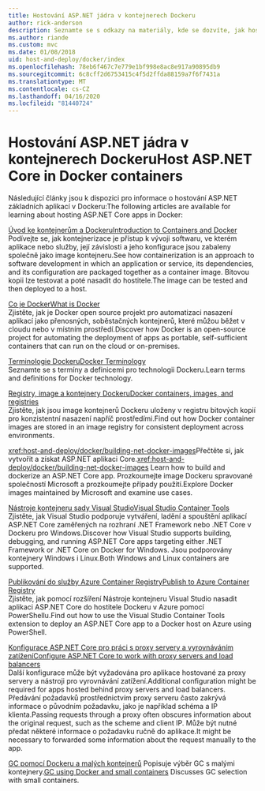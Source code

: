 ```yaml
---
title: Hostování ASP.NET jádra v kontejnerech Dockeru
author: rick-anderson
description: Seznamte se s odkazy na materiály, kde se dozvíte, jak hostovat aplikace ASP.NET Core v kontejnerech Dockeru.
ms.author: riande
ms.custom: mvc
ms.date: 01/08/2018
uid: host-and-deploy/docker/index
ms.openlocfilehash: 78eb6f467c7e779e1bf998e8ac8e917a90895db9
ms.sourcegitcommit: 6c8cff2d6753415c4f5d2ffda88159a7f6f7431a
ms.translationtype: MT
ms.contentlocale: cs-CZ
ms.lasthandoff: 04/16/2020
ms.locfileid: "81440724"
---
```

# <a name="host-aspnet-core-in-docker-containers"></a><span data-ttu-id="bd8ca-103">Hostování ASP.NET jádra v kontejnerech Dockeru</span><span class="sxs-lookup"><span data-stu-id="bd8ca-103">Host ASP.NET Core in Docker containers</span></span>

<span data-ttu-id="bd8ca-104">Následující články jsou k dispozici pro informace o hostování ASP.NET základních aplikací v Dockeru:</span><span class="sxs-lookup"><span data-stu-id="bd8ca-104">The following articles are available for learning about hosting ASP.NET Core apps in Docker:</span></span>

[<span data-ttu-id="bd8ca-105">Úvod ke kontejnerům a Dockeru</span><span class="sxs-lookup"><span data-stu-id="bd8ca-105">Introduction to Containers and Docker</span></span>](/dotnet/standard/microservices-architecture/container-docker-introduction/index)  
<span data-ttu-id="bd8ca-106">Podívejte se, jak kontejnerizace je přístup k vývoji softwaru, ve kterém aplikace nebo služby, její závislosti a jeho konfigurace jsou zabaleny společně jako image kontejneru.</span><span class="sxs-lookup"><span data-stu-id="bd8ca-106">See how containerization is an approach to software development in which an application or service, its dependencies, and its configuration are packaged together as a container image.</span></span> <span data-ttu-id="bd8ca-107">Bitovou kopii lze testovat a poté nasadit do hostitele.</span><span class="sxs-lookup"><span data-stu-id="bd8ca-107">The image can be tested and then deployed to a host.</span></span>

[<span data-ttu-id="bd8ca-108">Co je Docker</span><span class="sxs-lookup"><span data-stu-id="bd8ca-108">What is Docker</span></span>](/dotnet/standard/microservices-architecture/container-docker-introduction/docker-defined)  
<span data-ttu-id="bd8ca-109">Zjistěte, jak je Docker open source projekt pro automatizaci nasazení aplikací jako přenosných, soběstačných kontejnerů, které můžou běžet v cloudu nebo v místním prostředí.</span><span class="sxs-lookup"><span data-stu-id="bd8ca-109">Discover how Docker is an open-source project for automating the deployment of apps as portable, self-sufficient containers that can run on the cloud or on-premises.</span></span>

[<span data-ttu-id="bd8ca-110">Terminologie Dockeru</span><span class="sxs-lookup"><span data-stu-id="bd8ca-110">Docker Terminology</span></span>](/dotnet/standard/microservices-architecture/container-docker-introduction/docker-terminology)  
<span data-ttu-id="bd8ca-111">Seznamte se s termíny a definicemi pro technologii Dockeru.</span><span class="sxs-lookup"><span data-stu-id="bd8ca-111">Learn terms and definitions for Docker technology.</span></span>

[<span data-ttu-id="bd8ca-112">Registry, image a kontejnery Dockeru</span><span class="sxs-lookup"><span data-stu-id="bd8ca-112">Docker containers, images, and registries</span></span>](/dotnet/standard/microservices-architecture/container-docker-introduction/docker-containers-images-registries)  
<span data-ttu-id="bd8ca-113">Zjistěte, jak jsou image kontejnerů Dockeru uloženy v registru bitových kopií pro konzistentní nasazení napříč prostředími.</span><span class="sxs-lookup"><span data-stu-id="bd8ca-113">Find out how Docker container images are stored in an image registry for consistent deployment across environments.</span></span>

<span data-ttu-id="bd8ca-114"><xref:host-and-deploy/docker/building-net-docker-images>Přečtěte si, jak vytvořit a získat ASP.NET aplikaci Core.</span><span class="sxs-lookup"><span data-stu-id="bd8ca-114"><xref:host-and-deploy/docker/building-net-docker-images> Learn how to build and dockerize an ASP.NET Core app.</span></span> <span data-ttu-id="bd8ca-115">Prozkoumejte image Dockeru spravované společností Microsoft a prozkoumejte případy použití.</span><span class="sxs-lookup"><span data-stu-id="bd8ca-115">Explore Docker images maintained by Microsoft and examine use cases.</span></span>

[<span data-ttu-id="bd8ca-116">Nástroje kontejneru sady Visual Studio</span><span class="sxs-lookup"><span data-stu-id="bd8ca-116">Visual Studio Container Tools</span></span>](xref:host-and-deploy/docker/visual-studio-tools-for-docker)  
<span data-ttu-id="bd8ca-117">Zjistěte, jak Visual Studio podporuje vytváření, ladění a spouštění aplikací ASP.NET Core zaměřených na rozhraní .NET Framework nebo .NET Core v Dockeru pro Windows.</span><span class="sxs-lookup"><span data-stu-id="bd8ca-117">Discover how Visual Studio supports building, debugging, and running ASP.NET Core apps targeting either .NET Framework or .NET Core on Docker for Windows.</span></span> <span data-ttu-id="bd8ca-118">Jsou podporovány kontejnery Windows i Linux.</span><span class="sxs-lookup"><span data-stu-id="bd8ca-118">Both Windows and Linux containers are supported.</span></span>

[<span data-ttu-id="bd8ca-119">Publikování do služby Azure Container Registry</span><span class="sxs-lookup"><span data-stu-id="bd8ca-119">Publish to Azure Container Registry</span></span>](/azure/vs-azure-tools-docker-hosting-web-apps-in-docker)  
<span data-ttu-id="bd8ca-120">Zjistěte, jak pomocí rozšíření Nástroje kontejneru Visual Studio nasadit aplikaci ASP.NET Core do hostitele Dockeru v Azure pomocí PowerShellu.</span><span class="sxs-lookup"><span data-stu-id="bd8ca-120">Find out how to use the Visual Studio Container Tools extension to deploy an ASP.NET Core app to a Docker host on Azure using PowerShell.</span></span>

[<span data-ttu-id="bd8ca-121">Konfigurace ASP.NET Core pro práci s proxy servery a vyrovnáváním zatížení</span><span class="sxs-lookup"><span data-stu-id="bd8ca-121">Configure ASP.NET Core to work with proxy servers and load balancers</span></span>](xref:host-and-deploy/proxy-load-balancer)  
<span data-ttu-id="bd8ca-122">Další konfigurace může být vyžadována pro aplikace hostované za proxy servery a nástroji pro vyrovnávání zatížení.</span><span class="sxs-lookup"><span data-stu-id="bd8ca-122">Additional configuration might be required for apps hosted behind proxy servers and load balancers.</span></span> <span data-ttu-id="bd8ca-123">Předávání požadavků prostřednictvím proxy serveru často zakrývá informace o původním požadavku, jako je například schéma a IP klienta.</span><span class="sxs-lookup"><span data-stu-id="bd8ca-123">Passing requests through a proxy often obscures information about the original request, such as the scheme and client IP.</span></span> <span data-ttu-id="bd8ca-124">Může být nutné předat některé informace o požadavku ručně do aplikace.</span><span class="sxs-lookup"><span data-stu-id="bd8ca-124">It might be necessary to forwarded some information about the request manually to the app.</span></span>

<span data-ttu-id="bd8ca-125">[GC pomocí Dockeru a malých kontejnerů](xref:performance/memory#sc) Popisuje výběr GC s malými kontejnery.</span><span class="sxs-lookup"><span data-stu-id="bd8ca-125">[GC using Docker and small containers](xref:performance/memory#sc) Discusses GC selection with small containers.</span></span>